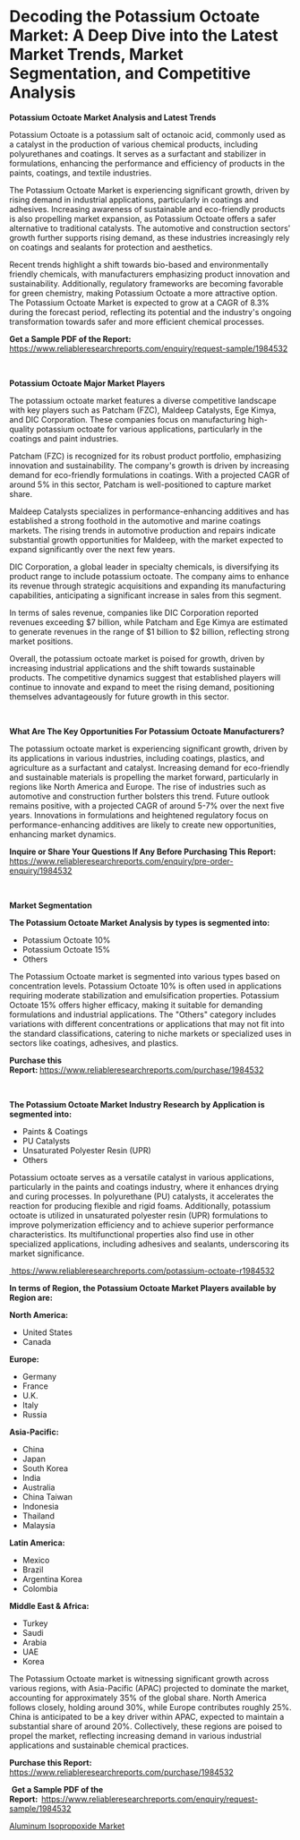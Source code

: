 <p><h1>Decoding the Potassium Octoate Market: A Deep Dive into the Latest Market Trends, Market Segmentation, and Competitive Analysis</h1></p><p><strong>Potassium Octoate Market Analysis and Latest Trends</strong></p>
<p><p>Potassium Octoate is a potassium salt of octanoic acid, commonly used as a catalyst in the production of various chemical products, including polyurethanes and coatings. It serves as a surfactant and stabilizer in formulations, enhancing the performance and efficiency of products in the paints, coatings, and textile industries.</p><p>The Potassium Octoate Market is experiencing significant growth, driven by rising demand in industrial applications, particularly in coatings and adhesives. Increasing awareness of sustainable and eco-friendly products is also propelling market expansion, as Potassium Octoate offers a safer alternative to traditional catalysts. The automotive and construction sectors' growth further supports rising demand, as these industries increasingly rely on coatings and sealants for protection and aesthetics. </p><p>Recent trends highlight a shift towards bio-based and environmentally friendly chemicals, with manufacturers emphasizing product innovation and sustainability. Additionally, regulatory frameworks are becoming favorable for green chemistry, making Potassium Octoate a more attractive option. The Potassium Octoate Market is expected to grow at a CAGR of 8.3% during the forecast period, reflecting its potential and the industry's ongoing transformation towards safer and more efficient chemical processes.</p></p>
<p><strong>Get a Sample PDF of the Report:&nbsp;</strong> <a href="https://www.reliableresearchreports.com/enquiry/request-sample/1984532?utm_campaign=3265&utm_medium=2&utm_source=Github&utm_content=ia&utm_term=01042025&utm_id=potassium-octoate">https://www.reliableresearchreports.com/enquiry/request-sample/1984532</a></p>
<p>&nbsp;</p>
<p><strong>Potassium Octoate Major Market Players</strong></p>
<p><p>The potassium octoate market features a diverse competitive landscape with key players such as Patcham (FZC), Maldeep Catalysts, Ege Kimya, and DIC Corporation. These companies focus on manufacturing high-quality potassium octoate for various applications, particularly in the coatings and paint industries.</p><p>Patcham (FZC) is recognized for its robust product portfolio, emphasizing innovation and sustainability. The company's growth is driven by increasing demand for eco-friendly formulations in coatings. With a projected CAGR of around 5% in this sector, Patcham is well-positioned to capture market share.</p><p>Maldeep Catalysts specializes in performance-enhancing additives and has established a strong foothold in the automotive and marine coatings markets. The rising trends in automotive production and repairs indicate substantial growth opportunities for Maldeep, with the market expected to expand significantly over the next few years.</p><p>DIC Corporation, a global leader in specialty chemicals, is diversifying its product range to include potassium octoate. The company aims to enhance its revenue through strategic acquisitions and expanding its manufacturing capabilities, anticipating a significant increase in sales from this segment.</p><p>In terms of sales revenue, companies like DIC Corporation reported revenues exceeding $7 billion, while Patcham and Ege Kimya are estimated to generate revenues in the range of $1 billion to $2 billion, reflecting strong market positions.</p><p>Overall, the potassium octoate market is poised for growth, driven by increasing industrial applications and the shift towards sustainable products. The competitive dynamics suggest that established players will continue to innovate and expand to meet the rising demand, positioning themselves advantageously for future growth in this sector.</p></p>
<p>&nbsp;</p>
<p><strong>What Are The Key Opportunities For Potassium Octoate Manufacturers?</strong></p>
<p><p>The potassium octoate market is experiencing significant growth, driven by its applications in various industries, including coatings, plastics, and agriculture as a surfactant and catalyst. Increasing demand for eco-friendly and sustainable materials is propelling the market forward, particularly in regions like North America and Europe. The rise of industries such as automotive and construction further bolsters this trend. Future outlook remains positive, with a projected CAGR of around 5-7% over the next five years. Innovations in formulations and heightened regulatory focus on performance-enhancing additives are likely to create new opportunities, enhancing market dynamics.</p></p>
<p><strong>Inquire or Share Your Questions If Any Before Purchasing This Report:</strong> <a href="https://www.reliableresearchreports.com/enquiry/pre-order-enquiry/1984532?utm_campaign=3265&utm_medium=2&utm_source=Github&utm_content=ia&utm_term=01042025&utm_id=potassium-octoate">https://www.reliableresearchreports.com/enquiry/pre-order-enquiry/1984532</a></p>
<p>&nbsp;</p>
<p><strong>Market Segmentation</strong></p>
<p><strong>The Potassium Octoate Market Analysis by types is segmented into:</strong></p>
<p><ul><li>Potassium Octoate 10%</li><li>Potassium Octoate 15%</li><li>Others</li></ul></p>
<p><p>The Potassium Octoate market is segmented into various types based on concentration levels. Potassium Octoate 10% is often used in applications requiring moderate stabilization and emulsification properties. Potassium Octoate 15% offers higher efficacy, making it suitable for demanding formulations and industrial applications. The "Others" category includes variations with different concentrations or applications that may not fit into the standard classifications, catering to niche markets or specialized uses in sectors like coatings, adhesives, and plastics.</p></p>
<p><strong>Purchase this Report:&nbsp;</strong><a href="https://www.reliableresearchreports.com/purchase/1984532?utm_campaign=3265&utm_medium=2&utm_source=Github&utm_content=ia&utm_term=01042025&utm_id=potassium-octoate">https://www.reliableresearchreports.com/purchase/1984532</a></p>
<p>&nbsp;</p>
<p><strong>The Potassium Octoate Market Industry Research by Application is segmented into:</strong></p>
<p><ul><li>Paints & Coatings</li><li>PU Catalysts</li><li>Unsaturated Polyester Resin (UPR)</li><li>Others</li></ul></p>
<p><p>Potassium octoate serves as a versatile catalyst in various applications, particularly in the paints and coatings industry, where it enhances drying and curing processes. In polyurethane (PU) catalysts, it accelerates the reaction for producing flexible and rigid foams. Additionally, potassium octoate is utilized in unsaturated polyester resin (UPR) formulations to improve polymerization efficiency and to achieve superior performance characteristics. Its multifunctional properties also find use in other specialized applications, including adhesives and sealants, underscoring its market significance.</p></p>
<p><a href="https://www.reliableresearchreports.com/potassium-octoate-r1984532?utm_campaign=3265&utm_medium=2&utm_source=Github&utm_content=ia&utm_term=01042025&utm_id=potassium-octoate">&nbsp;https://www.reliableresearchreports.com/potassium-octoate-r1984532</a></p>
<p><strong>In terms of Region, the Potassium Octoate Market Players available by Region are:</strong></p>
<p>
    <p> <strong> North America: </strong>
        <ul>
            <li>United States</li>
            <li>Canada</li>
        </ul>
        </p> 
    <p> <strong> Europe: </strong>
        <ul>
            <li>Germany</li>
            <li>France</li>
            <li>U.K.</li>
            <li>Italy</li>
            <li>Russia</li>
        </ul>
        </p> 
    <p> <strong> Asia-Pacific: </strong>
        <ul>
            <li>China</li>
            <li>Japan</li>
            <li>South Korea</li>
            <li>India</li>
            <li>Australia</li>
            <li>China Taiwan</li>
            <li>Indonesia</li>
            <li>Thailand</li>
            <li>Malaysia</li>
        </ul>
        </p> 
    <p> <strong> Latin America: </strong>
        <ul>
            <li>Mexico</li>
            <li>Brazil</li>
            <li>Argentina Korea</li>
            <li>Colombia</li>
        </ul>
        </p> 
    <p> <strong> Middle East & Africa: </strong>
        <ul>
            <li>Turkey</li>
            <li>Saudi</li>
            <li>Arabia</li>
            <li>UAE</li>
            <li>Korea</li>
        </ul>
    </p>
    </p>
<p><p>The Potassium Octoate market is witnessing significant growth across various regions, with Asia-Pacific (APAC) projected to dominate the market, accounting for approximately 35% of the global share. North America follows closely, holding around 30%, while Europe contributes roughly 25%. China is anticipated to be a key driver within APAC, expected to maintain a substantial share of around 20%. Collectively, these regions are poised to propel the market, reflecting increasing demand in various industrial applications and sustainable chemical practices.</p></p>
<p><strong>Purchase this Report: </strong><a href="https://www.reliableresearchreports.com/purchase/1984532?utm_campaign=3265&utm_medium=2&utm_source=Github&utm_content=ia&utm_term=01042025&utm_id=potassium-octoate">https://www.reliableresearchreports.com/purchase/1984532</a></p>
<p>&nbsp;<strong>Get a Sample PDF of the Report:&nbsp;&nbsp;</strong><a href="https://www.reliableresearchreports.com/enquiry/request-sample/1984532?utm_campaign=3265&utm_medium=2&utm_source=Github&utm_content=ia&utm_term=01042025&utm_id=potassium-octoate">https://www.reliableresearchreports.com/enquiry/request-sample/1984532</a></p>
<p><strong></strong></p>
<p><p><a href="https://github.com/geyangvayora/Market-Research-Report-List-1/blob/main/aluminum-isopropoxide-market.md?utm_campaign=3265&utm_medium=2&utm_source=Github&utm_content=ia&utm_term=01042025&utm_id=potassium-octoate">Aluminum Isopropoxide Market</a></p></p>